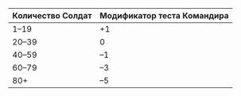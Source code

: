 
| Количество Солдат | Модификатор теста Командира |
| ---- | ---- |
| 1–19 | +1 |
| 20–39 | 0 |
| 40–59 | –1 |
| 60–79 | –3 |
| 80+ | –5 |
